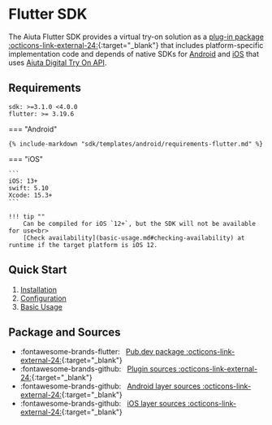 # Flutter SDK

The Aiuta Flutter SDK provides a virtual try-on solution as a [plug-in package :octicons-link-external-24:](https://flutter.dev/developing-packages/){:target="_blank"} that includes platform-specific implementation code and depends of native SDKs for [Android](../android/quick-start.md) and [iOS](../ios/quick-start.md) that uses [Aiuta Digital Try On API](../../api/overview.md).

## Requirements

```
sdk: >=3.1.0 <4.0.0
flutter: >= 3.19.6
```

=== "Android"

    {% include-markdown "sdk/templates/android/requirements-flutter.md" %}

=== "iOS"

    ```
    iOS: 13+
    swift: 5.10
    Xcode: 15.3+
    ```

    !!! tip ""
        Can be compiled for iOS `12+`, but the SDK will not be available for use<br>
        [Check availability](basic-usage.md#checking-availability) at runtime if the target platform is iOS 12.

## Quick Start

1. [Installation](installation.md)
2. [Configuration](configuration.md)
3. [Basic Usage](basic-usage.md)

## Package and Sources

<div class="grid cards" markdown>

- :fontawesome-brands-flutter: &nbsp; [Pub.dev package :octicons-link-external-24:](https://pub.dev/packages/aiuta_flutter){:target="_blank"}
- :fontawesome-brands-github: &nbsp; [Plugin sources :octicons-link-external-24:](https://github.com/aiuta-com/flutter-sdk){:target="_blank"}
- :fontawesome-brands-github: &nbsp; [Android layer sources :octicons-link-external-24:](https://github.com/aiuta-com/android-sdk){:target="_blank"}
- :fontawesome-brands-github: &nbsp; [iOS layer sources :octicons-link-external-24:](https://github.com/aiuta-com/aiuta-ios-sdk){:target="_blank"}

</div>
